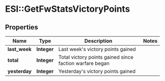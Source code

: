 # ESI::GetFwStatsVictoryPoints

## Properties
Name | Type | Description | Notes
------------ | ------------- | ------------- | -------------
**last_week** | **Integer** | Last week&#39;s victory points gained | 
**total** | **Integer** | Total victory points gained since faction warfare began | 
**yesterday** | **Integer** | Yesterday&#39;s victory points gained | 


